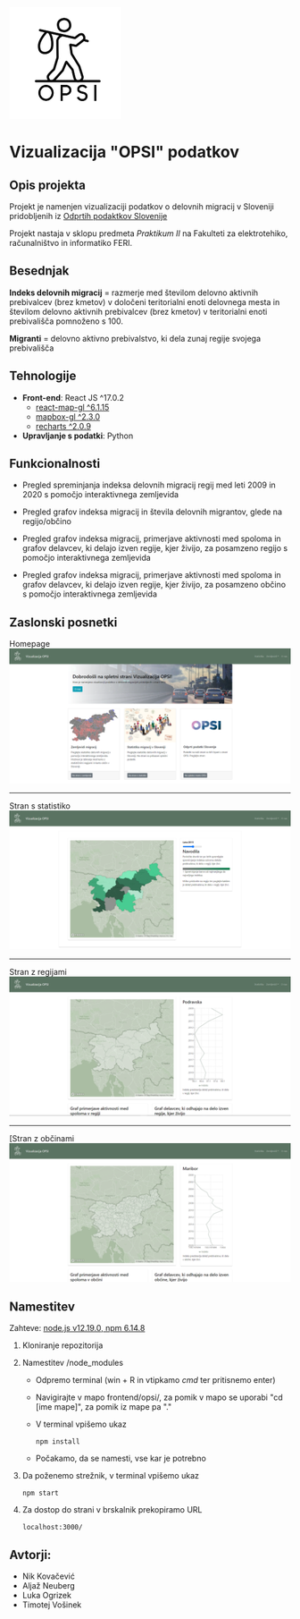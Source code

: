 ![OPSI](logo.PNG)



# Vizualizacija "OPSI" podatkov

## Opis projekta
    
Projekt je namenjen vizualizaciji podatkov o delovnih migracij v Sloveniji pridobljenih iz [Odprtih podaktkov Slovenije](https://podatki.gov.si/)

Projekt nastaja v sklopu predmeta _Praktikum II_ na Fakulteti za elektrotehiko, računalništvo in informatiko FERI.

## Besednjak

**Indeks delovnih migracij** = razmerje med številom delovno aktivnih
prebivalcev (brez kmetov) v določeni teritorialni enoti delovnega mesta in številom
delovno aktivnih prebivalcev (brez kmetov) v teritorialni enoti prebivališča pomnoženo
s 100.

**Migranti** = delovno aktivno prebivalstvo, ki dela zunaj regije svojega prebivališča 

## Tehnologije

- **Front-end**: React JS ^17.0.2
  - [react-map-gl ^6.1.15](https://visgl.github.io/react-map-gl/)
  - [mapbox-gl ^2.3.0](https://www.mapbox.com/mapbox-gljs)
  - [recharts ^2.0.9](https://recharts.org/en-US/)
- **Upravljanje s podatki**: Python

## Funkcionalnosti

- Pregled spreminjanja indeksa delovnih migracij regij med leti 2009 in 2020 s pomočjo interaktivnega zemljevida 

- Pregled grafov indeksa migracij in števila delovnih migrantov, glede na regijo/občino

- Pregled grafov indeksa migracij, primerjave aktivnosti med spoloma in grafov delavcev, ki delajo izven regije, kjer živijo, za posamzeno regijo s pomočjo interaktivnega zemljevida

- Pregled grafov indeksa migracij, primerjave aktivnosti med spoloma in grafov delavcev, ki delajo izven regije, kjer živijo, za posamzeno občino s pomočjo interaktivnega zemljevida

## Zaslonski posnetki

Homepage
![Homepage](screenshots/home.PNG)

----

Stran s statistiko
![Stran s statistiko](screenshots/statistika.PNG)

----

Stran z regijami
![Stran z regijami](screenshots/regija.PNG)

----

[Stran z občinami
![Stran z občinami](screenshots/obcina.PNG)

## Namestitev

Zahteve: [node.js v12.19.0, npm 6.14.8](https://nodejs.org/en/download/releases/)

1. Kloniranje repozitorija

2. Namestitev /node_modules

    - Odpremo terminal (win + R in vtipkamo _cmd_ ter pritisnemo enter)

    - Navigirajte v mapo frontend/opsi/, za pomik v mapo se uporabi "cd [ime mape]", za pomik iz mape pa "."

    - V terminal vpišemo ukaz

      ```
      npm install
      ```
    - Počakamo, da se namesti, vse kar je potrebno

3. Da poženemo strežnik, v terminal vpišemo ukaz
      
      ```
      npm start
      ```

4. Za dostop do strani v brskalnik prekopiramo URL 

      ```
      localhost:3000/
      ```

## Avtorji:
- Nik Kovačević
- Aljaž Neuberg
- Luka Ogrizek
- Timotej Vošinek




